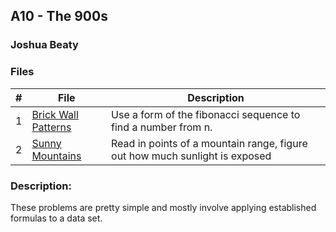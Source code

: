 ## A10 - The 900s

### Joshua Beaty

### Files

|  #  | File                          | Description                                                                 |
| :-: | ----------------------------- | --------------------------------------------------------------------------- |
|  1  | [Brick Wall Patterns](./P900) | Use a form of the fibonacci sequence to find a number from n.               |
|  2  | [Sunny Mountains](./P920)     | Read in points of a mountain range, figure out how much sunlight is exposed |

### Description:

These problems are pretty simple and mostly involve applying established formulas to a data set.